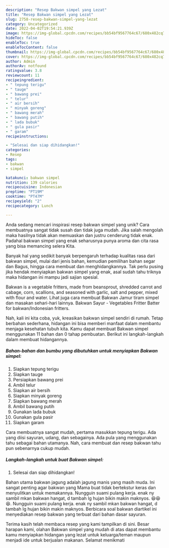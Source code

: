 ```yaml
---
description: "Resep Bakwan simpel yang Lezat"
title: "Resep Bakwan simpel yang Lezat"
slug: 2758-resep-bakwan-simpel-yang-lezat
category: Uncategorized
date: 2022-04-02T19:54:21.939Z
image: https://img-global.cpcdn.com/recipes/bb54bf9567764c67/680x482cq70/bakwan-simpel-foto-resep-utama.jpg
hideToc: false
enableToc: true
enableTocContent: false
thumbnail: https://img-global.cpcdn.com/recipes/bb54bf9567764c67/680x482cq70/bakwan-simpel-foto-resep-utama.jpg
cover: https://img-global.cpcdn.com/recipes/bb54bf9567764c67/680x482cq70/bakwan-simpel-foto-resep-utama.jpg
author: Admin
authorAv: notfound
ratingvalue: 3.8
reviewcount: 11
recipeingredient:
- " tepung terigu"
- " tauge"
- " bawang prei"
- " telur"
- " air bersih"
- " minyak goreng"
- " bawang merah"
- " bawang putih"
- " lada bubuk"
- " gula pasir"
- " garam"
recipeinstructions:

- "Selesai dan siap dihidangkan!"
categories:
- Resep
tags:
- bakwan
- simpel

katakunci: bakwan simpel 
nutrition: 139 calories
recipecuisine: Indonesian
preptime: "PT19M"
cooktime: "PT47M"
recipeyield: "2"
recipecategory: Lunch

---
```





Anda sedang mencari inspirasi resep bakwan simpel yang unik? Cara membuatnya sangat tidak susah dan tidak juga mudah. Jika salah mengolah maka hasilnya tidak akan memuaskan dan justru cenderung tidak enak. Padahal bakwan simpel yang enak seharusnya punya aroma dan cita rasa yang bisa memancing selera Kita.





Banyak hal yang sedikit banyak berpengaruh terhadap kualitas rasa dari bakwan simpel, mulai dari jenis bahan, kemudian pemilihan bahan segar dan Bagus, hingga cara membuat dan menghidangkannya. Tak perlu pusing jika hendak menyiapkan bakwan simpel yang enak,      asal sudah tahu triknya maka hidangan ini mampu jadi sajian spesial.














Bakwan is a vegetable fritters, made from beansprout, shredded carrot and cabage, corn, scallions, and seasoned with garlic, salt and pepper, mixed with flour and water. Lihat juga cara membuat Bakwan Jamur tiram simpel dan masakan sehari-hari lainnya. Bakwan Sayur - Vegetables Fritter Batter for bakwan/Indonesian fritters.






Nah, kali ini kita coba, yuk, kreasikan bakwan simpel sendiri di rumah. Tetap berbahan sederhana, hidangan ini bisa memberi manfaat dalam membantu menjaga kesehatan tubuh kita. Kamu dapat membuat Bakwan simpel menggunakan 11 bahan dan 0 tahap pembuatan. Berikut ini langkah-langkah dalam membuat hidangannya.

<!--inarticleads1-->

##### Bahan-bahan dan bumbu yang dibutuhkan untuk menyiapkan Bakwan simpel:

1. Siapkan  tepung terigu
1. Siapkan  tauge
1. Persiapkan  bawang prei
1. Ambil  telur
1. Siapkan  air bersih
1. Siapkan  minyak goreng
1. Siapkan  bawang merah
1. Ambil  bawang putih
1. Gunakan  lada bubuk
1. Gunakan  gula pasir
1. Siapkan  garam


Cara membuatnya sangat mudah, pertama masukkan tepung terigu. Ada yang diisi sayuran, udang, dan sebagainya. Ada pula yang menggunakan tahu sebagai bahan utamanya. Nah, cara membuat dan resep bakwan tahu pun sebenarnya cukup mudah. 

<!--inarticleads2-->

##### Langkah-langkah untuk buat Bakwan simpel:


1. Selesai dan siap dihidangkan!

Bahan utama bakwan jagung adalah jagung manis yang masih muda. Ini sangat penting agar bakwan yang Mama buat tidak bertekstur keras dan menyulitkan untuk memakannya. Nungguin suami pulang kerja. enak ny sambil mkan bakwan hangat, d tambah lg hujan bikin makin maknyos. 😆😆😆. Nungguin suami pulang kerja. enak ny sambil mkan bakwan hangat, d tambah lg hujan bikin makin maknyos. Berbicara soal bakwan diartikel ini menyediakan resep bakwan yang terbuat dari bahan dasar sayuran. 

Terima kasih telah membaca resep yang kami tampilkan di sini. Besar harapan kami, olahan Bakwan simpel yang mudah di atas dapat membantu kamu menyiapkan hidangan yang lezat untuk keluarga/teman maupun menjadi ide untuk berjualan makanan. Selamat menikmati
